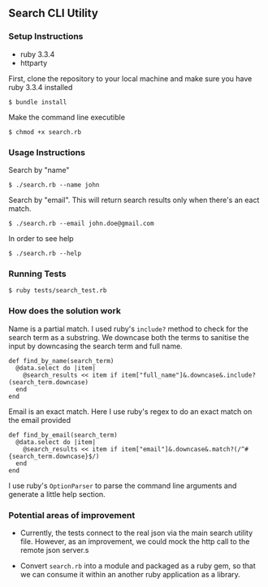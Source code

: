 ## Search CLI Utility

### Setup Instructions

- ruby 3.3.4
- httparty

First, clone the repository to your local machine and make sure you have ruby 3.3.4 installed

```
$ bundle install
```

Make the command line executible

```
$ chmod +x search.rb
```

### Usage Instructions

Search by "name"

```
$ ./search.rb --name john
```

Search by "email". This will return search results only when there's an eact match.

```
$ ./search.rb --email john.doe@gmail.com
```

In order to see help

```
$ ./search.rb --help
```

### Running Tests

```
$ ruby tests/search_test.rb
```

### How does the solution work

Name is a partial match. I used ruby's `include?` method to check for the search term as a substring. We downcase both the terms to sanitise the input by downcasing the search term and full name.

```
def find_by_name(search_term)
  @data.select do |item|
    @search_results << item if item["full_name"]&.downcase&.include?(search_term.downcase)
  end
end
```

Email is an exact match. Here I use ruby's regex to do an exact match on the email provided 

```
def find_by_email(search_term)
  @data.select do |item|
    @search_results << item if item["email"]&.downcase&.match?(/^#{search_term.downcase}$/)
  end
end
```

I use ruby's `OptionParser` to parse the command line arguments and generate a little help section.

### Potential areas of improvement

- Currently, the tests connect to the real json via the main search utility file. However, as an improvement, we could mock the http call to the remote json server.s

- Convert `search.rb` into a module and packaged as a ruby gem, so that we can consume it within an another ruby application as a library.